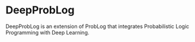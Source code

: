 # DeepProbLog

DeepProbLog is an extension of ProbLog that integrates Probabilistic Logic Programming with Deep Learning.